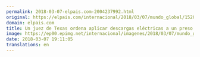 ```yaml
---
permalink: 2018-03-07-elpais.com-2004237992.html
original: https://elpais.com/internacional/2018/03/07/mundo_global/1520444724_574339.html#?ref=rss&format=simple&link=link
domain: elpais.com
title: Un juez de Texas ordena aplicar descargas eléctricas a un preso para forzarlo a declarar en la sala
image: https://ep00.epimg.net/internacional/imagenes/2018/03/07/mundo_global/1520444724_574339_1520446957_rrss_normal.jpg
date: 2018-03-07 19:11:05
translations: en
---
```


